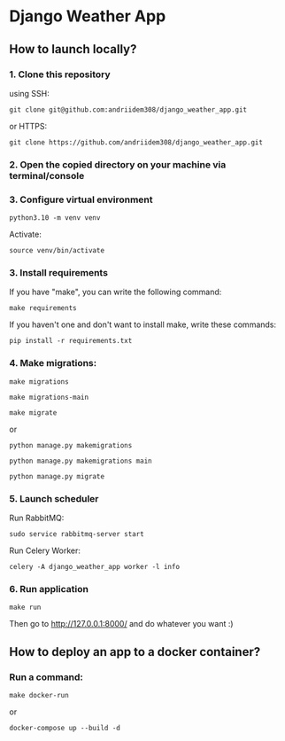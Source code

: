 # Django Weather App


## How to launch locally?

### 1. Clone this repository
using SSH:

``` git clone git@github.com:andriidem308/django_weather_app.git ```

or HTTPS:

``` git clone https://github.com/andriidem308/django_weather_app.git ```


### 2. Open the copied directory on your machine via terminal/console

### 3. Configure virtual environment

```python3.10 -m venv venv```

Activate:

```source venv/bin/activate```

### 3. Install requirements
If you have "make", you can write the following command:

```make requirements```

If you haven't one and don't want to install make, write these commands:

```pip install -r requirements.txt```

### 4. Make migrations:

```make migrations```

```make migrations-main```

```make migrate```

or

```python manage.py makemigrations```

```python manage.py makemigrations main```

```python manage.py migrate```


### 5. Launch scheduler
Run RabbitMQ:

```sudo service rabbitmq-server start```

Run Celery Worker:

```celery -A django_weather_app worker -l info```

### 6. Run application

```make run```

Then go to http://127.0.0.1:8000/ and do whatever you want :)


## How to deploy an app to a docker container?

### Run a command:
```make docker-run```

or 

```docker-compose up --build -d```
